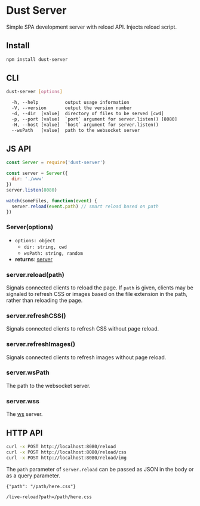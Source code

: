 # Dust Server

Simple SPA development server with reload API. Injects reload script.

## Install

```sh
npm install dust-server
```

## CLI

```sh
dust-server [options]
```

```txt
  -h, --help          output usage information
  -V, --version       output the version number
  -d, --dir  [value]  directory of files to be served [cwd]
  -p, --port [value]  `port` argument for server.listen() [8080]
  -H, --host [value]  `host` argument for server.listen()
  --wsPath   [value]  path to the websocket server
```

## JS API

```javascript
const Server = require('dust-server')

const server = Server({
  dir: './www'
})
server.listen(8080)

watch(someFiles, function(event) {
  server.reload(event.path) // smart reload based on path
})
```

### Server(options)
- `options: object`
  - `dir: string, cwd`
  - `wsPath: string, random`
- **returns**: [server](https://nodejs.org/api/http.html#http_class_http_server)

### server.reload(path)
Signals connected clients to reload the page. If `path` is given, clients may be signaled to refresh CSS or images based on the file extension in the path, rather than reloading the page.

### server.refreshCSS()
Signals connected clients to refresh CSS without page reload.

### server.refreshImages()
Signals connected clients to refresh images without page reload.

### server.wsPath
The path to the websocket server.

### server.wss
The [ws](https://www.npmjs.com/package/ws) server.

## HTTP API

```sh
curl -x POST http://localhost:8080/reload
curl -x POST http://localhost:8080/reload/css
curl -x POST http://localhost:8080/reload/img
```

The `path` parameter of `server.reload` can be passed as JSON in the body or as a query parameter.

`{"path": "/path/here.css"}`

`/live-reload?path=/path/here.css`
